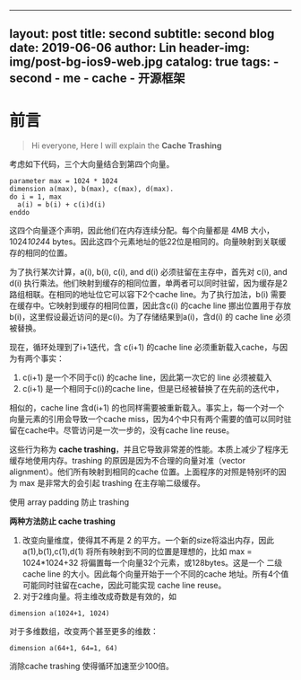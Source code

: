 
---
layout:     post
title:      second
subtitle:   second blog
date:       2019-06-06
author:     Lin
header-img: img/post-bg-ios9-web.jpg
catalog: true
tags:
    - second
    - me
    - cache
    - 开源框架
---
# 前言

> Hi everyone, Here I will explain the **Cache Trashing**

考虑如下代码，三个大向量结合到第四个向量。

```
parameter max = 1024 * 1024
dimension a(max), b(max), c(max), d(max).
do i = 1, max
  a(i) = b(i) + c(i)d(i)
enddo
```
这四个向量逐个声明，因此他们在内存连续分配。每个向量都是 4MB 大小，1024*1024*4 bytes。因此这四个元素地址的低22位是相同的。向量映射到关联缓存的相同的位置。

为了执行某次计算，a(i), b(i), c(i), and d(i) 必须驻留在主存中，首先对 c(i), and d(i) 执行乘法。他们映射到缓存的相同位置，单两者可以同时驻留，因为缓存是2路组相联。在相同的地址位它可以容下2个cache line。为了执行加法，b(i) 需要在缓存中。它映射到缓存的相同位置，因此含c(i) 的cache line 挪出位置用于存放b(i)，这里假设最近访问的是c(i)。为了存储结果到a(i)，含d(i) 的 cache line 必须被替换。

现在，循环处理到了i+1迭代，含 c(i+1) 的cache line 必须重新载入cache，与因为有两个事实：
1.  c(i+1) 是一个不同于c(i) 的cache line，因此第一次它的 line 必须被载入
2.  c(i+1) 是一个相同于c(i)的cache line，但是已经被替换了在先前的迭代中，

相似的，cache line 含d(i+1) 的也同样需要被重新载入。事实上，每一个对一个向量元素的引用会导致一个cache miss，因为4个中只有两个需要的值可以同时驻留在cache中。尽管访问是一次一步的，没有cache line reuse。

这些行为称为 **cache trashing**，并且它导致非常差的性能。本质上减少了程序无缓存地使用内存。trashing 的原因是因为不合理的向量对准（vector alignment）。他们所有映射到相同的cache 位置。上面程序的对照是特别坏的因为 max 是非常大的会引起 trashing 在主存喻二级缓存。

使用 array padding 防止 trashing

**两种方法防止 cache trashing**
1. 改变向量维度，使得其不再是 2 的平方。一个新的size将溢出内存，因此a(1),b(1),c(1),d(1) 将所有映射到不同的位置是理想的，比如 max = 1024*1024+32 将偏置每一个向量32个元素，或128bytes。这是一个 二级cache line 的大小。因此每个向量开始于一个不同的cache 地址。所有4个值可能同时驻留在cache，因此可能实现 cache line reuse。
2. 对于2维向量。将主维改成奇数是有效的，如 
```
dimension a(1024+1, 1024)
```
对于多维数组，改变两个甚至更多的维数：
```
dimension a(64+1, 64=1, 64)
```
消除cache trashing 使得循环加速至少100倍。
